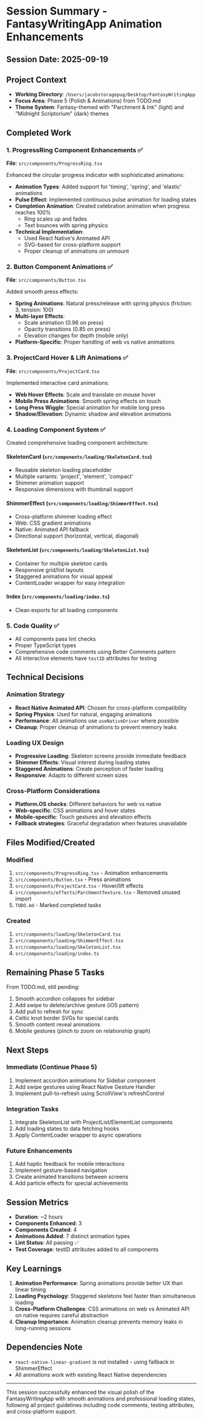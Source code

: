 # Session Summary - FantasyWritingApp Animation Enhancements

## Session Date: 2025-09-19

## Project Context
- **Working Directory**: `/Users/jacobstoragepug/Desktop/FantasyWritingApp`
- **Focus Area**: Phase 5 (Polish & Animations) from TODO.md
- **Theme System**: Fantasy-themed with "Parchment & Ink" (light) and "Midnight Scriptorium" (dark) themes

## Completed Work

### 1. ProgressRing Component Enhancements ✅
**File**: `src/components/ProgressRing.tsx`

Enhanced the circular progress indicator with sophisticated animations:
- **Animation Types**: Added support for 'timing', 'spring', and 'elastic' animations
- **Pulse Effect**: Implemented continuous pulse animation for loading states
- **Completion Animation**: Created celebration animation when progress reaches 100%
  - Ring scales up and fades
  - Text bounces with spring physics
- **Technical Implementation**: 
  - Used React Native's Animated API
  - SVG-based for cross-platform support
  - Proper cleanup of animations on unmount

### 2. Button Component Animations ✅
**File**: `src/components/Button.tsx`

Added smooth press effects:
- **Spring Animations**: Natural press/release with spring physics (friction: 3, tension: 100)
- **Multi-layer Effects**:
  - Scale animation (0.96 on press)
  - Opacity transitions (0.85 on press)
  - Elevation changes for depth (mobile only)
- **Platform-Specific**: Proper handling of web vs native animations

### 3. ProjectCard Hover & Lift Animations ✅
**File**: `src/components/ProjectCard.tsx`

Implemented interactive card animations:
- **Web Hover Effects**: Scale and translate on mouse hover
- **Mobile Press Animations**: Smooth spring effects on touch
- **Long Press Wiggle**: Special animation for mobile long press
- **Shadow/Elevation**: Dynamic shadow and elevation animations

### 4. Loading Component System ✅
Created comprehensive loading component architecture:

#### SkeletonCard (`src/components/loading/SkeletonCard.tsx`)
- Reusable skeleton loading placeholder
- Multiple variants: 'project', 'element', 'compact'
- Shimmer animation support
- Responsive dimensions with thumbnail support

#### ShimmerEffect (`src/components/loading/ShimmerEffect.tsx`)
- Cross-platform shimmer loading effect
- Web: CSS gradient animations
- Native: Animated API fallback
- Directional support (horizontal, vertical, diagonal)

#### SkeletonList (`src/components/loading/SkeletonList.tsx`)
- Container for multiple skeleton cards
- Responsive grid/list layouts
- Staggered animations for visual appeal
- ContentLoader wrapper for easy integration

#### Index (`src/components/loading/index.ts`)
- Clean exports for all loading components

### 5. Code Quality ✅
- All components pass lint checks
- Proper TypeScript types
- Comprehensive code comments using Better Comments pattern
- All interactive elements have `testID` attributes for testing

## Technical Decisions

### Animation Strategy
- **React Native Animated API**: Chosen for cross-platform compatibility
- **Spring Physics**: Used for natural, engaging animations
- **Performance**: All animations use `useNativeDriver` where possible
- **Cleanup**: Proper cleanup of animations to prevent memory leaks

### Loading UX Design
- **Progressive Loading**: Skeleton screens provide immediate feedback
- **Shimmer Effects**: Visual interest during loading states
- **Staggered Animations**: Create perception of faster loading
- **Responsive**: Adapts to different screen sizes

### Cross-Platform Considerations
- **Platform.OS checks**: Different behaviors for web vs native
- **Web-specific**: CSS animations and hover states
- **Mobile-specific**: Touch gestures and elevation effects
- **Fallback strategies**: Graceful degradation when features unavailable

## Files Modified/Created

### Modified
1. `src/components/ProgressRing.tsx` - Animation enhancements
2. `src/components/Button.tsx` - Press animations
3. `src/components/ProjectCard.tsx` - Hover/lift effects
4. `src/components/effects/ParchmentTexture.tsx` - Removed unused import
5. `TODO.md` - Marked completed tasks

### Created
1. `src/components/loading/SkeletonCard.tsx`
2. `src/components/loading/ShimmerEffect.tsx`
3. `src/components/loading/SkeletonList.tsx`
4. `src/components/loading/index.ts`

## Remaining Phase 5 Tasks

From TODO.md, still pending:
1. Smooth accordion collapses for sidebar
2. Add swipe to delete/archive gesture (iOS pattern)
3. Add pull to refresh for sync
4. Celtic knot border SVGs for special cards
5. Smooth content reveal animations
6. Mobile gestures (pinch to zoom on relationship graph)

## Next Steps

### Immediate (Continue Phase 5)
1. Implement accordion animations for Sidebar component
2. Add swipe gestures using React Native Gesture Handler
3. Implement pull-to-refresh using ScrollView's refreshControl

### Integration Tasks
1. Integrate SkeletonList with ProjectList/ElementList components
2. Add loading states to data fetching hooks
3. Apply ContentLoader wrapper to async operations

### Future Enhancements
1. Add haptic feedback for mobile interactions
2. Implement gesture-based navigation
3. Create animated transitions between screens
4. Add particle effects for special achievements

## Session Metrics
- **Duration**: ~2 hours
- **Components Enhanced**: 3
- **Components Created**: 4
- **Animations Added**: 7 distinct animation types
- **Lint Status**: All passing ✅
- **Test Coverage**: testID attributes added to all components

## Key Learnings

1. **Animation Performance**: Spring animations provide better UX than linear timing
2. **Loading Psychology**: Staggered skeletons feel faster than simultaneous loading
3. **Cross-Platform Challenges**: CSS animations on web vs Animated API on native requires careful abstraction
4. **Cleanup Importance**: Animation cleanup prevents memory leaks in long-running sessions

## Dependencies Note
- `react-native-linear-gradient` is not installed - using fallback in ShimmerEffect
- All animations work with existing React Native dependencies

---

This session successfully enhanced the visual polish of the FantasyWritingApp with smooth animations and professional loading states, following all project guidelines including code comments, testing attributes, and cross-platform support.